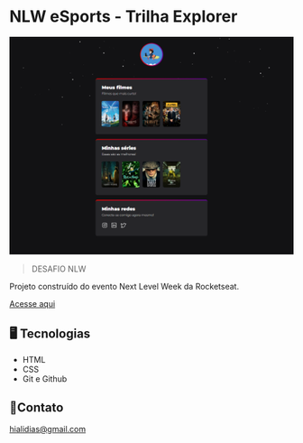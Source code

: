 # NLW eSports - Trilha Explorer

![screen](./screen/github-desafio.png)

>DESAFIO NLW

Projeto construído do evento Next Level Week da Rocketseat.

[Acesse aqui](https://hialii.github.io/NLW-desafio/)

##  🖥 Tecnologias 

- HTML
- CSS
- Git e Github

## 💜Contato 

hialidias@gmail.com

